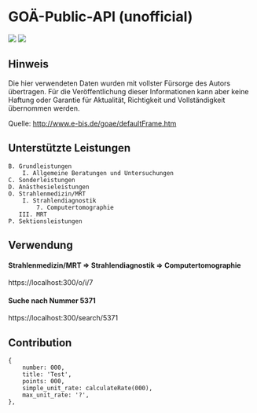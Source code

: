 # GOÄ-Public-API (unofficial)

<img src="https://flat.badgen.net/github/last-commit/nimpla/goae-open-api"> <img src="https://flat.badgen.net/david/dep/nimpla/goae-open-api">

## Hinweis

Die hier verwendeten Daten wurden mit vollster Fürsorge des Autors übertragen. Für die Veröffentlichung dieser Informationen kann aber keine Haftung oder Garantie für Aktualität, Richtigkeit und Vollständigkeit übernommen werden.

Quelle: <a href="http://www.e-bis.de/goae/defaultFrame.htm">http://www.e-bis.de/goae/defaultFrame.htm<a>

## Unterstützte Leistungen

    B. Grundleistungen
        I. Allgemeine Beratungen und Untersuchungen
    C. Sonderleistungen
    D. Anästhesieleistungen
    O. Strahlenmedizin/MRT
        I. Strahlendiagnostik
            7. Computertomographie
       III. MRT
    P. Sektionsleistungen

## Verwendung

#### Strahlenmedizin/MRT => Strahlendiagnostik => Computertomographie
https://localhost:300/o/i/7

#### Suche nach Nummer 5371
https://localhost:300/search/5371

## Contribution

    {
        number: 000,
        title: 'Test',
        points: 000,
        simple_unit_rate: calculateRate(000),
        max_unit_rate: '?',
    },
